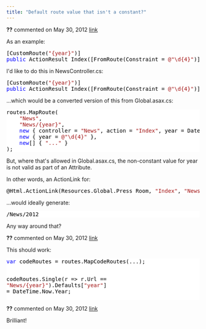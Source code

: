 ```yaml
---
title: "Default route value that isn't a constant?"
---
```

<div id="post842807" class="discussion-comment op">
   <div class="discussion-header"><b>??</b> commented on 
      <time datetime="2012-05-30T13:48:50.373-07:00" title="2012-05-30T13:48:50.373-07:00">May 30, 2012</time> <a href="#842807" class="post-link">link</a></div>
   <div class="discussion-message">
<p>As an example:</p>
<div style="color:black; background-color:white">
<pre>[CustomRoute(<span style="color:#a31515">&quot;{year}&quot;</span>)]
<span style="color:blue">public</span> ActionResult Index([FromRoute(Constraint = <span style="color:#a31515">@&quot;\d{4}&quot;</span>)]<span style="color:blue">int</span> year){}
</pre>
</div>
<p>I'd like to do this in NewsController.cs:</p>
<div style="color:black; background-color:white">
<pre>[CustomRoute(<span style="color:#a31515">&quot;{year}&quot;</span>)]
<span style="color:blue">public</span> ActionResult Index([FromRoute(Constraint = <span style="color:#a31515">@&quot;\d{4}&quot;</span>)]<span style="color:blue">int</span> year = DateTime.Now.Year){}
</pre>
</div>
<p>...which would be a converted version of this from Global.asax.cs:</p>
<div style="color:black; background-color:white">
<pre>routes.MapRoute(
	<span style="color:#a31515">&quot;News&quot;</span>,
	<span style="color:#a31515">&quot;News/{year}&quot;</span>,
	<span style="color:blue">new</span> { controller = <span style="color:#a31515">&quot;News&quot;</span>, action = <span style="color:#a31515">&quot;Index&quot;</span>, year = DateTime.Now.Year },
	<span style="color:blue">new</span> { year = <span style="color:#a31515">@&quot;\d{4}&quot;</span> },
	<span style="color:blue">new</span>[] { <span style="color:#a31515">&quot;...&quot;</span> }
);
</pre>
</div>
<p>But, where that's allowed in Global.asax.cs, the non-constant value for year is not valid as part of an Attribute.</p>
<p>In other words, an ActionLink for:</p>
<div style="color:black; background-color:white">
<pre>@Html.ActionLink(Resources.Global.Press_Room, <span style="color:#a31515">&quot;Index&quot;</span>, <span style="color:#a31515">&quot;News&quot;</span>)
</pre>
</div>
<p>...would ideally generate:</p>
<div style="color:black; background-color:white">
<pre>/News/2012</pre>
</div>
<p>Any way around that?</p>
</div>
</div>
<div id="post842823" class="discussion-comment marked-as-answer">
   <div class="discussion-header"><b>??</b> commented on 
      <time datetime="2012-05-30T14:15:15.62-07:00" title="2012-05-30T14:15:15.62-07:00">May 30, 2012</time> <a href="#842823" class="post-link">link</a></div>
   <div class="discussion-message"><p>This should work:</p>
<p>
<div style="color: black; background-color: white;">
<pre><span style="color: blue;">var</span> codeRoutes = routes.MapCodeRoutes(...);

codeRoutes.Single(r =&gt; r.Url == <span style="color: #a31515;">"News/{year}"</span>).Defaults[<span style="color: #a31515;">"year"</span>] = DateTime.Now.Year;
</pre>
</div>
</p></div>
</div>
<div id="post842830" class="discussion-comment">
   <div class="discussion-header"><b>??</b> commented on 
      <time datetime="2012-05-30T14:29:39.78-07:00" title="2012-05-30T14:29:39.78-07:00">May 30, 2012</time> <a href="#842830" class="post-link">link</a></div>
   <div class="discussion-message"><p>Brilliant!</p></div>
</div>